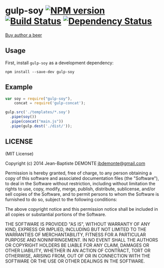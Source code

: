 # gulp-soy [![NPM version][npm-image]][npm-url] [![Build Status][travis-image]][travis-url] [![Dependency Status][depstat-image]][depstat-url]

[Buy author a beer](https://www.paypal.com/cgi-bin/webscr?cmd=_s-xclick&hosted_button_id=WCUX27CFV79S2)

## Usage

First, install `gulp-soy` as a development dependency:

```shell
npm install --save-dev gulp-soy
```

## Example

```javascript
var soy = require("gulp-soy"),
    concat = require('gulp-concat');

gulp.src('./templates/*.soy')
  .pipe(soy())
  .pipe(concat("main.js"))
  .pipe(gulp.dest('./dist/'));
```


## LICENSE

(MIT License)

Copyright (c) 2014 Jean-Baptiste DEMONTE <jbdemonte@gmail.com>

Permission is hereby granted, free of charge, to any person obtaining
a copy of this software and associated documentation files (the
"Software"), to deal in the Software without restriction, including
without limitation the rights to use, copy, modify, merge, publish,
distribute, sublicense, and/or sell copies of the Software, and to
permit persons to whom the Software is furnished to do so, subject to
the following conditions:

The above copyright notice and this permission notice shall be
included in all copies or substantial portions of the Software.

THE SOFTWARE IS PROVIDED "AS IS", WITHOUT WARRANTY OF ANY KIND,
EXPRESS OR IMPLIED, INCLUDING BUT NOT LIMITED TO THE WARRANTIES OF
MERCHANTABILITY, FITNESS FOR A PARTICULAR PURPOSE AND
NONINFRINGEMENT. IN NO EVENT SHALL THE AUTHORS OR COPYRIGHT HOLDERS BE
LIABLE FOR ANY CLAIM, DAMAGES OR OTHER LIABILITY, WHETHER IN AN ACTION
OF CONTRACT, TORT OR OTHERWISE, ARISING FROM, OUT OF OR IN CONNECTION
WITH THE SOFTWARE OR THE USE OR OTHER DEALINGS IN THE SOFTWARE.


[npm-url]: https://npmjs.org/package/gulp-soy
[npm-image]: https://badge.fury.io/js/gulp-soy.png

[travis-url]: http://travis-ci.org/jbdemonte/gulp-soy
[travis-image]: https://secure.travis-ci.org/jbdemonte/gulp-soy.png?branch=master

[depstat-url]: https://david-dm.org/jbdemonte/gulp-soy
[depstat-image]: https://david-dm.org/jbdemonte/gulp-soy.png